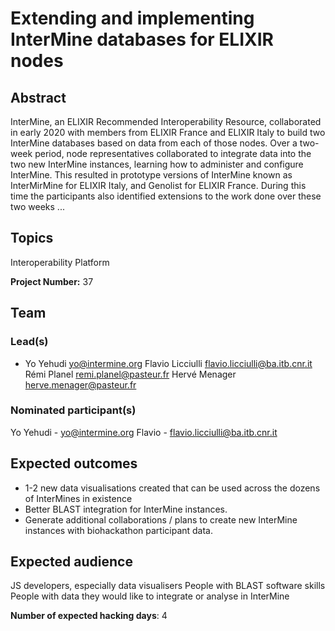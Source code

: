 # Extending and implementing InterMine databases for ELIXIR nodes

## Abstract

InterMine, an ELIXIR Recommended Interoperability Resource, collaborated in early 2020 with members from ELIXIR France and ELIXIR Italy to build two InterMine databases based on data from each of those nodes. Over a two-week period, node representatives collaborated to integrate data into the two new InterMine instances, learning how to administer and configure InterMine. This resulted in prototype versions of InterMine known as InterMirMine for ELIXIR Italy, and Genolist for ELIXIR France. During this time the participants also identified extensions to the work done over these two weeks ...

## Topics

Interoperability Platform

**Project Number:** 37

## Team

### Lead(s)

* Yo Yehudi yo@intermine.org
 Flavio Licciulli flavio.licciulli@ba.itb.cnr.it
 Rémi Planel remi.planel@pasteur.fr
 Hervé Menager herve.menager@pasteur.fr

### Nominated participant(s)

Yo Yehudi - yo@intermine.org
 Flavio - flavio.licciulli@ba.itb.cnr.it

## Expected outcomes

- 1-2 new data visualisations created that can be used across the dozens of InterMines in existence
 - Better BLAST integration for InterMine instances.
 - Generate additional collaborations / plans to create new InterMine instances with biohackathon participant data.

## Expected audience

JS developers, especially data visualisers
 People with BLAST software skills
 People with data they would like to integrate or analyse in InterMine

**Number of expected hacking days**: 4

